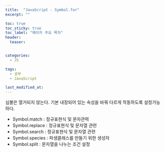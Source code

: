 ```yaml
---
title:  "JavaScript - Symbol.for"
excerpt: ""

toc: true
toc_sticky: true
toc_label: "페이지 주요 목차"
header:
  teaser: 


categories:
  - JS

tags:
  - 공부
  - JavaScript

last_modified_at: 
---
```


심볼은 열거되지 않는다.
기본 내장되어 있는 속성을 바꿔 다르게 작동하도록 설정가능하다.

- Symbol.match : 정규표현식 및 문자관력
- Symbol.replace : 정규표현식 및 문자열 관련
- Symbol.search : 정규표현식 및 문자열 관련
- Symbol.species : 파생클래스를 만들기 위한 생성자
- Symbol.split : 문자열을 나누는 조건 설정
